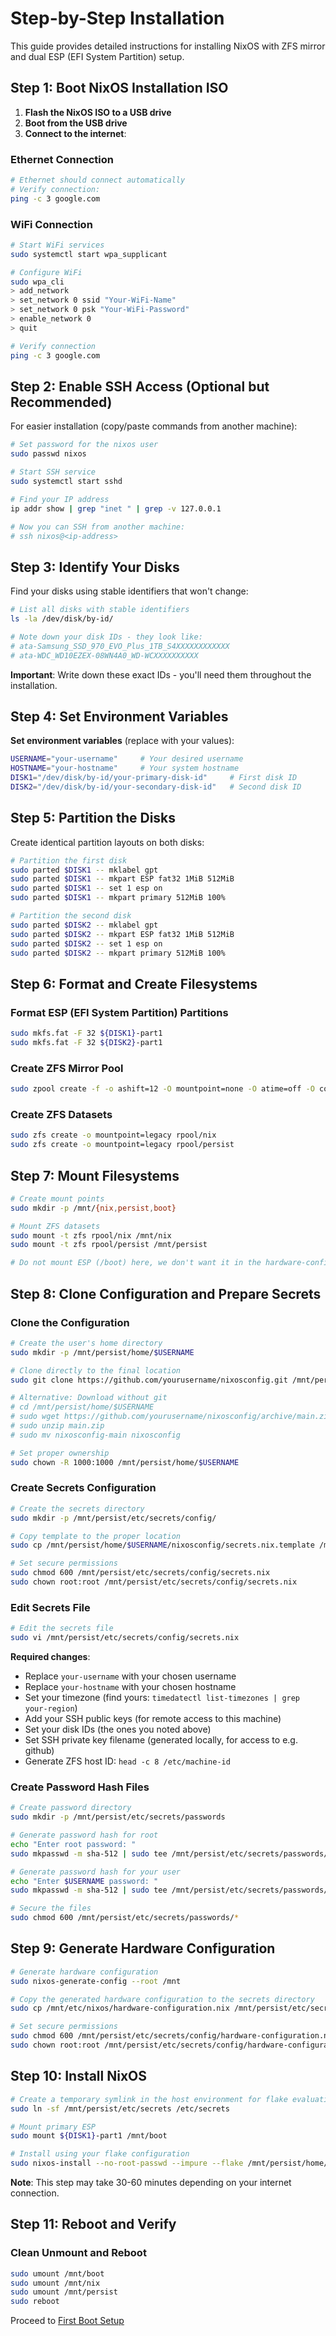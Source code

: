 # Step-by-Step Installation

This guide provides detailed instructions for installing NixOS with ZFS mirror and dual ESP (EFI System Partition) setup.

## Step 1: Boot NixOS Installation ISO

1. **Flash the NixOS ISO to a USB drive**
2. **Boot from the USB drive**
3. **Connect to the internet**:

### Ethernet Connection
```bash
# Ethernet should connect automatically
# Verify connection:
ping -c 3 google.com
```

### WiFi Connection
```bash
# Start WiFi services
sudo systemctl start wpa_supplicant

# Configure WiFi
sudo wpa_cli
> add_network
> set_network 0 ssid "Your-WiFi-Name"
> set_network 0 psk "Your-WiFi-Password"
> enable_network 0
> quit

# Verify connection
ping -c 3 google.com
```

## Step 2: Enable SSH Access (Optional but Recommended)

For easier installation (copy/paste commands from another machine):

```bash
# Set password for the nixos user
sudo passwd nixos

# Start SSH service
sudo systemctl start sshd

# Find your IP address
ip addr show | grep "inet " | grep -v 127.0.0.1

# Now you can SSH from another machine:
# ssh nixos@<ip-address>
```

## Step 3: Identify Your Disks

Find your disks using stable identifiers that won't change:

```bash
# List all disks with stable identifiers
ls -la /dev/disk/by-id/

# Note down your disk IDs - they look like:
# ata-Samsung_SSD_970_EVO_Plus_1TB_S4XXXXXXXXXXXX
# ata-WDC_WD10EZEX-08WN4A0_WD-WCXXXXXXXXXX
```

**Important**: Write down these exact IDs - you'll need them throughout the installation.

## Step 4: Set Environment Variables

**Set environment variables** (replace with your values):
```bash
USERNAME="your-username"     # Your desired username
HOSTNAME="your-hostname"     # Your system hostname
DISK1="/dev/disk/by-id/your-primary-disk-id"     # First disk ID
DISK2="/dev/disk/by-id/your-secondary-disk-id"   # Second disk ID
```

## Step 5: Partition the Disks

Create identical partition layouts on both disks:

```bash
# Partition the first disk
sudo parted $DISK1 -- mklabel gpt
sudo parted $DISK1 -- mkpart ESP fat32 1MiB 512MiB
sudo parted $DISK1 -- set 1 esp on
sudo parted $DISK1 -- mkpart primary 512MiB 100%

# Partition the second disk
sudo parted $DISK2 -- mklabel gpt
sudo parted $DISK2 -- mkpart ESP fat32 1MiB 512MiB
sudo parted $DISK2 -- set 1 esp on
sudo parted $DISK2 -- mkpart primary 512MiB 100%
```

## Step 6: Format and Create Filesystems

### Format ESP (EFI System Partition) Partitions
```bash
sudo mkfs.fat -F 32 ${DISK1}-part1
sudo mkfs.fat -F 32 ${DISK2}-part1
```

### Create ZFS Mirror Pool
```bash
sudo zpool create -f -o ashift=12 -O mountpoint=none -O atime=off -O compression=lz4 rpool mirror ${DISK1}-part2 ${DISK2}-part2
```

### Create ZFS Datasets
```bash
sudo zfs create -o mountpoint=legacy rpool/nix
sudo zfs create -o mountpoint=legacy rpool/persist
```

## Step 7: Mount Filesystems

```bash
# Create mount points
sudo mkdir -p /mnt/{nix,persist,boot}

# Mount ZFS datasets
sudo mount -t zfs rpool/nix /mnt/nix
sudo mount -t zfs rpool/persist /mnt/persist

# Do not mount ESP (/boot) here, we don't want it in the hardware-configuration.nix
```

## Step 8: Clone Configuration and Prepare Secrets

### Clone the Configuration
```bash
# Create the user's home directory
sudo mkdir -p /mnt/persist/home/$USERNAME

# Clone directly to the final location
sudo git clone https://github.com/yourusername/nixosconfig.git /mnt/persist/home/$USERNAME/nixosconfig

# Alternative: Download without git
# cd /mnt/persist/home/$USERNAME
# sudo wget https://github.com/yourusername/nixosconfig/archive/main.zip
# sudo unzip main.zip
# sudo mv nixosconfig-main nixosconfig

# Set proper ownership
sudo chown -R 1000:1000 /mnt/persist/home/$USERNAME
```

### Create Secrets Configuration
```bash
# Create the secrets directory
sudo mkdir -p /mnt/persist/etc/secrets/config/

# Copy template to the proper location
sudo cp /mnt/persist/home/$USERNAME/nixosconfig/secrets.nix.template /mnt/persist/etc/secrets/config/secrets.nix

# Set secure permissions
sudo chmod 600 /mnt/persist/etc/secrets/config/secrets.nix
sudo chown root:root /mnt/persist/etc/secrets/config/secrets.nix
```

### Edit Secrets File
```bash
# Edit the secrets file
sudo vi /mnt/persist/etc/secrets/config/secrets.nix
```

**Required changes**:
- Replace `your-username` with your chosen username
- Replace `your-hostname` with your chosen hostname
- Set your timezone (find yours: `timedatectl list-timezones | grep your-region`)
- Add your SSH public keys (for remote access to this machine)
- Set your disk IDs (the ones you noted above)
- Set SSH private key filename (generated locally, for access to e.g. github)
- Generate ZFS host ID: `head -c 8 /etc/machine-id`

### Create Password Hash Files
```bash
# Create password directory
sudo mkdir -p /mnt/persist/etc/secrets/passwords

# Generate password hash for root
echo "Enter root password: "
sudo mkpasswd -m sha-512 | sudo tee /mnt/persist/etc/secrets/passwords/root

# Generate password hash for your user
echo "Enter $USERNAME password: "
sudo mkpasswd -m sha-512 | sudo tee /mnt/persist/etc/secrets/passwords/$USERNAME

# Secure the files
sudo chmod 600 /mnt/persist/etc/secrets/passwords/*
```

## Step 9: Generate Hardware Configuration

```bash
# Generate hardware configuration
sudo nixos-generate-config --root /mnt

# Copy the generated hardware configuration to the secrets directory
sudo cp /mnt/etc/nixos/hardware-configuration.nix /mnt/persist/etc/secrets/config/hardware-configuration.nix

# Set secure permissions
sudo chmod 600 /mnt/persist/etc/secrets/config/hardware-configuration.nix
sudo chown root:root /mnt/persist/etc/secrets/config/hardware-configuration.nix
```

## Step 10: Install NixOS

```bash
# Create a temporary symlink in the host environment for flake evaluation
sudo ln -sf /mnt/persist/etc/secrets /etc/secrets

# Mount primary ESP
sudo mount ${DISK1}-part1 /mnt/boot

# Install using your flake configuration
sudo nixos-install --no-root-passwd --impure --flake /mnt/persist/home/$USERNAME/nixosconfig#$HOSTNAME --root /mnt
```

**Note**: This step may take 30-60 minutes depending on your internet connection.

## Step 11: Reboot and Verify

### Clean Unmount and Reboot
```bash
sudo umount /mnt/boot
sudo umount /mnt/nix
sudo umount /mnt/persist
sudo reboot
```

Proceed to [First Boot Setup](first-boot.md)

